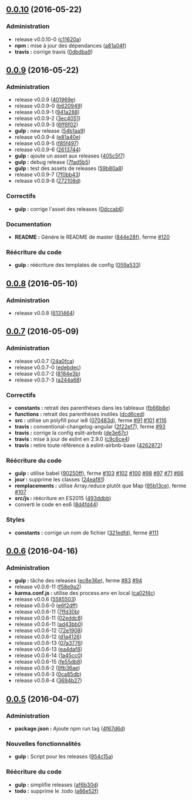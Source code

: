 <a name="0.0.10"></a>
## [0.0.10](https://github.com/gtoubiana/acte/compare/0.0.9...v0.0.10) (2016-05-22)


### Administration

* release v0.0.10-0 ([c11620a](https://github.com/gtoubiana/acte/commit/c11620a))
* **npm :** mise à jour des dépendances ([a81a04f](https://github.com/gtoubiana/acte/commit/a81a04f))
* **travis :** corrige travis ([0dbdba9](https://github.com/gtoubiana/acte/commit/0dbdba9))

<a name="0.0.9"></a>
## [0.0.9](https://github.com/gtoubiana/acte/compare/0.0.8...0.0.9) (2016-05-22)


### Administration

* release v0.0.9 ([401969e](https://github.com/gtoubiana/acte/commit/401969e))
* release v0.0.9-0 ([b620949](https://github.com/gtoubiana/acte/commit/b620949))
* release v0.0.9-1 ([941a288](https://github.com/gtoubiana/acte/commit/941a288))
* release v0.0.9-2 ([3ec4051](https://github.com/gtoubiana/acte/commit/3ec4051))
* release v0.0.9-3 ([6ff6f02](https://github.com/gtoubiana/acte/commit/6ff6f02))
* **gulp :** new release ([54b1aa9](https://github.com/gtoubiana/acte/commit/54b1aa9))
* release v0.0.9-4 ([e81a40e](https://github.com/gtoubiana/acte/commit/e81a40e))
* release v0.0.9-5 ([f85f497](https://github.com/gtoubiana/acte/commit/f85f497))
* release v0.0.9-6 ([2613744](https://github.com/gtoubiana/acte/commit/2613744))
* **gulp :** ajoute un asset aux releases ([405c5f7](https://github.com/gtoubiana/acte/commit/405c5f7))
* **gulp :** debug release ([7fad5b5](https://github.com/gtoubiana/acte/commit/7fad5b5))
* **gulp :** test des assets de releases ([59b80a8](https://github.com/gtoubiana/acte/commit/59b80a8))
* release v0.0.9-7 ([7f0bb43](https://github.com/gtoubiana/acte/commit/7f0bb43))
* release v0.0.9-8 ([272108d](https://github.com/gtoubiana/acte/commit/272108d))

### Correctifs

* **gulp :** corrige l'asset des releases ([0dccab6](https://github.com/gtoubiana/acte/commit/0dccab6))

### Documentation

* **README :** Génére le README de master ([844e28f](https://github.com/gtoubiana/acte/commit/844e28f)), ferme [#120](https://github.com/gtoubiana/acte/issues/120)

### Réécriture du code

* **gulp :** réécriture des templates de config ([059a533](https://github.com/gtoubiana/acte/commit/059a533))

<a name="0.0.8"></a>
## [0.0.8](https://github.com/gtoubiana/acte/compare/0.0.7...0.0.8) (2016-05-10)


### Administration

* release v0.0.8 ([6131464](https://github.com/gtoubiana/acte/commit/6131464))

<a name="0.0.7"></a>
## [0.0.7](https://github.com/gtoubiana/acte/compare/0.0.6...0.0.7) (2016-05-09)


### Administration

* release v0.0.7 ([24a0fca](https://github.com/gtoubiana/acte/commit/24a0fca))
* release v0.0.7-0 ([edebdec](https://github.com/gtoubiana/acte/commit/edebdec))
* release v0.0.7-2 ([8184e3b](https://github.com/gtoubiana/acte/commit/8184e3b))
* release v0.0.7-3 ([a244a68](https://github.com/gtoubiana/acte/commit/a244a68))

### Correctifs

* **constants :** retrait des parenthèses dans les tableaux ([fb66b8e](https://github.com/gtoubiana/acte/commit/fb66b8e))
* **functions :** retrait des parenthèses inutiles ([dcd6ced](https://github.com/gtoubiana/acte/commit/dcd6ced))
* **src :** utilise un polyfill pour ie8 ([070483d](https://github.com/gtoubiana/acte/commit/070483d)), ferme [#91](https://github.com/gtoubiana/acte/issues/91) [#101](https://github.com/gtoubiana/acte/issues/101) [#116](https://github.com/gtoubiana/acte/issues/116)
* **travis :** conventional-changelog-angular ([2f22ef7](https://github.com/gtoubiana/acte/commit/2f22ef7)), ferme [#93](https://github.com/gtoubiana/acte/issues/93)
* **travis :** corrige la config eslit-airbnb ([de3e67c](https://github.com/gtoubiana/acte/commit/de3e67c))
* **travis :** mise à jour de eslint en 2.9.0 ([c9c6ce4](https://github.com/gtoubiana/acte/commit/c9c6ce4))
* **travis :** retire toute référence à eslint-airbnb-base ([4262872](https://github.com/gtoubiana/acte/commit/4262872))

### Réécriture du code

* **gulp :** utilise babel ([90250ff](https://github.com/gtoubiana/acte/commit/90250ff)), ferme [#103](https://github.com/gtoubiana/acte/issues/103) [#102](https://github.com/gtoubiana/acte/issues/102) [#100](https://github.com/gtoubiana/acte/issues/100) [#98](https://github.com/gtoubiana/acte/issues/98) [#97](https://github.com/gtoubiana/acte/issues/97) [#71](https://github.com/gtoubiana/acte/issues/71) [#66](https://github.com/gtoubiana/acte/issues/66)
* **jour :** supprime les classes ([24eaf81](https://github.com/gtoubiana/acte/commit/24eaf81))
* **remplacements :** utilise Array.reduce plutôt que Map ([95b13ce](https://github.com/gtoubiana/acte/commit/95b13ce)), ferme [#107](https://github.com/gtoubiana/acte/issues/107)
* **src/js :** réécriture en ES2015 ([493ddbb](https://github.com/gtoubiana/acte/commit/493ddbb))
* converti le code en es6 ([8d4fd44](https://github.com/gtoubiana/acte/commit/8d4fd44))

### Styles

* **constants :** corrige un nom de fichier ([321edfd](https://github.com/gtoubiana/acte/commit/321edfd)), ferme [#111](https://github.com/gtoubiana/acte/issues/111)

<a name="0.0.6"></a>
## [0.0.6](https://github.com/gtoubiana/acte/compare/0.0.5...0.0.6) (2016-04-16)


### Administration

* **gulp :** tâche des releases ([ec8e36e](https://github.com/gtoubiana/acte/commit/ec8e36e)), ferme [#83](https://github.com/gtoubiana/acte/issues/83) [#94](https://github.com/gtoubiana/acte/issues/94)
* release v0.0.6-11 ([f58e9a2](https://github.com/gtoubiana/acte/commit/f58e9a2))
* **karma.conf.js :** utilise des process.env en local ([ca02f4c](https://github.com/gtoubiana/acte/commit/ca02f4c))
* release v0.0.6 ([5585503](https://github.com/gtoubiana/acte/commit/5585503))
* release v0.0.6-0 ([e6f2dff](https://github.com/gtoubiana/acte/commit/e6f2dff))
* release v0.0.6-11 ([7ffd30b](https://github.com/gtoubiana/acte/commit/7ffd30b))
* release v0.0.6-11 ([02eddc8](https://github.com/gtoubiana/acte/commit/02eddc8))
* release v0.0.6-11 ([ad43bb0](https://github.com/gtoubiana/acte/commit/ad43bb0))
* release v0.0.6-12 ([72e1908](https://github.com/gtoubiana/acte/commit/72e1908))
* release v0.0.6-12 ([d1a4126](https://github.com/gtoubiana/acte/commit/d1a4126))
* release v0.0.6-13 ([07a3776](https://github.com/gtoubiana/acte/commit/07a3776))
* release v0.0.6-13 ([ea4daf8](https://github.com/gtoubiana/acte/commit/ea4daf8))
* release v0.0.6-14 ([1a45cc0](https://github.com/gtoubiana/acte/commit/1a45cc0))
* release v0.0.6-15 ([fe55db8](https://github.com/gtoubiana/acte/commit/fe55db8))
* release v0.0.6-2 ([9fb36ae](https://github.com/gtoubiana/acte/commit/9fb36ae))
* release v0.0.6-3 ([0ca85db](https://github.com/gtoubiana/acte/commit/0ca85db))
* release v0.0.6-4 ([3694b27](https://github.com/gtoubiana/acte/commit/3694b27))

<a name="0.0.5"></a>
## [0.0.5](https://github.com/gtoubiana/acte/compare/a86e52f...0.0.5) (2016-04-07)


### Administration

* **package.json :** Ajoute npm run tag ([4f67d6d](https://github.com/gtoubiana/acte/commit/4f67d6d))

### Nouvelles fonctionnalités

* **gulp :** Script pour les releases ([954c15a](https://github.com/gtoubiana/acte/commit/954c15a))

### Réécriture du code

* **gulp :** simplifie releases ([af6b30d](https://github.com/gtoubiana/acte/commit/af6b30d))
* **todo :** supprime le .todo ([a86e52f](https://github.com/gtoubiana/acte/commit/a86e52f))

